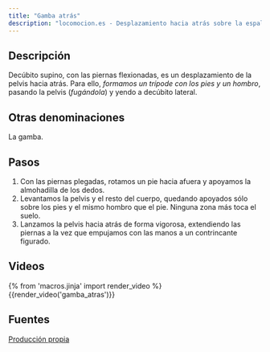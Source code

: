 ```yaml
---
title: "Gamba atrás"
description: "locomocion.es - Desplazamiento hacia atrás sobre la espalda, haciendo un trípode sobre los pies y un hombro"
---
```


## Descripción

Decúbito supino, con las piernas flexionadas, es un desplazamiento de la pelvis hacia atrás. Para ello, *formamos un trípode con los pies y un hombro*, pasando la pelvis (*fugándola*) y yendo a decúbito lateral. 

## Otras denominaciones

La gamba.

## Pasos

1. Con las piernas plegadas, rotamos un pie hacia afuera y apoyamos la almohadilla de los dedos.
2. Levantamos la pelvis y el resto del cuerpo, quedando apoyados sólo sobre los pies y el mismo hombro que el pie. Ninguna zona más toca el suelo.
3. Lanzamos la pelvis hacia atrás de forma vigorosa, extendiendo las piernas a la vez que empujamos con las manos a un contrincante figurado.

## Videos

{% from 'macros.jinja' import render_video %}
{{render_video('gamba_atras')}}

## Fuentes

[Producción propia]({{config.site_url}})